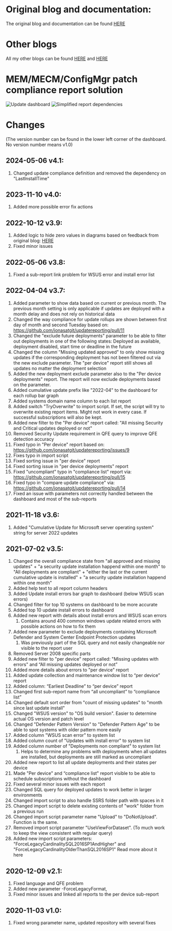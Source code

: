 # Original blog and documentation:
The original blog and documentation can be found [HERE](https://techcommunity.microsoft.com/t5/core-infrastructure-and-security/mastering-configuration-manager-patch-compliance-reporting/ba-p/1415088 "Mastering configuration manager patch compliance reporting")


# Other blogs
All my other blogs can be found [HERE](https://aka.ms/JonasOhmsenBlogs "JonasOhmsenBlogs")
and [HERE](https://techcommunity.microsoft.com/t5/core-infrastructure-and-security/mastering-configuration-manager-bandwidth-limitations-for-vpn/ba-p/1280002 "Mastering Configuration Manager Bandwidth limitations for VPN connected Clients")


# MEM/MECM/ConfigMgr patch compliance report solution
![Update dashboard](/.attachments/Dashboard-B.png)
![Simplified report dependencies](/.attachments/UpdateReporting001-level.PNG)


# Changes
(The version number can be found in the lower left corner of the dashboard. No version number means v1.0)

## 2024-05-06 v4.1:
1. Changed update compliance definition and removed the dependency on "LastInstallTime"

## 2023-11-10 v4.0:
1. Added more possible error fix actions

## 2022-10-12 v3.9:
1. Added logic to hide zero values in diagrams based on feedback from original blog: [HERE](https://aka.ms/JonasOhmsenBlogs "JonasOhmsenBlogs")
1. Fixed minor issues

## 2022-05-06 v3.8:
1. Fixed a sub-report link problem for WSUS error and install error list

## 2022-04-04 v3.7:
1. Added parameter to show data based on current or previous month. The previous month setting is only applicable if updates are deployed with a month delay and does not rely on historical data
1. Changed the way compliance for update rollups are shown between first day of month and second Tuesday based on: https://github.com/jonasatgit/updatereporting/pull/11
1. Changed the "exclude future deployments" parameter to be able to filter out deployments in one of the following states: Deployed as available, deployment disabled, start time or deadline in the future
1. Changed the column "Missing updated approved" to only show missing updates if the corresponding deployment has not been filtered out via the new exclude parameter. The "per device" report still shows all updates no matter the deployment selection
1. Added the new deployment exclude parameter also to the "Per device deployments" report. The report will now exclude deployments based on the parameter.
1. Added cumulative update prefix like "2022-04" to the dashboard for each rollup bar graph
1. Added systems domain name column to each list report
1. Added switch "TryOverwrite" to import script. If set, the script will try to overwrite existing report items. Might not work in every case. If successful subscriptions will also be kept. 
1. Added new filter to the "Per device" report called: "All missing Security and Critical updates deployed or not"
1. Removed Security Update requirement in QFE query to improve QFE detection accuracy
1. Fixed typo in "Per device" report based on: https://github.com/jonasatgit/updatereporting/issues/9
1. Fixes typo in import script
1. Fixed sorting issue in "per device" report
1. Fixed sorting issue in "per device deployments" report
1. Fixed "uncompliant" typo in "compliance list" report via: https://github.com/jonasatgit/updatereporting/pull/15
1. Fixed typo in "compare update compliance" via: https://github.com/jonasatgit/updatereporting/pull/14
1. Fixed an issue with parameters not correctly handled between the dashboard and most of the sub-reports

## 2021-11-18 v3.6:
1. Added "Cumulative Update for Microsoft server operating system" string for server 2022 updates

## 2021-07-02 v3.5:
1. Changed the overall compliance state from "all approved and missing updates" + "a security update installation happend within one month" to "All deployments are compliant" + "either the last or the current cumulative update is installed" + "a security update installation happend within one month"
1. Added help text to all report column headers
1. Added Update install errors bar graph to dashboard (below WSUS scan errors)
1. Changed filter for top 10 systems on dashboard to be more accurate
1. Added top 10 update install errors to dashboard
1. Added new report with details about install errors and WSUS scan errors
   1. Contains around 400 common windows update related errors with possible actions on how to fix them
1. Added new parameter to exclude deployments containing Microsoft Defender and System Center Endpoint Protection updates
   1. Was previously part of the SQL query and not easily changeable nor visible to the report user
1. Removed Server 2008 specific parts
1. Added new filter to "per device" report called: "Missing updates with errors" and “All missing updates deployed or not”
1. Added more details about errors to "per device" report
1. Added update collection and maintenance window list to “per device” report
1. Added column: “Earliest Deadline” to “per device” report
1. Changed first sub-report name from “all uncompliant” to “compliance list”
1. Changed default sort order from "count of missing updates" to "month since last update install"
1. Changed "WSUS version" to "OS build version". Easier to determine actual OS version and patch level
1. Changed "Defender Pattern Version" to "Defender Pattern Age" to be able to spot systems with older pattern more easily
1. Added column "WSUS scan error" to system list
1. Added column count of "Updates with install error" to system list
1. Added column number of "Deployments non compliant" to system list
   1. Helps to determine any problems with deployments when all updates are installed, but deployments are still marked as uncompliant
1. Added new report to list all update deployments and their states per device
1. Made "Per device" and “compliance list" report visible to be able to schedule subscriptions without the dashboard
1. Fixed several minor issues with each report
1. Changed SQL query for deployed updates to work better in larger environments
1. Changed import script to also handle SSRS folder path with spaces in it
1. Changed import script to delete existing contents of "work" folder from a previous run
1. Changed import script parameter name "Upload" to "DoNotUpload". Function is the same.
1. Removed import script parameter "UseViewForDataset". (To much work to keep the view consistent with regular query)
1. Added new import script parameters: "ForceLegacyCardinalitySQL2016SP1AndHigher" and "ForceLegacyCardinalityOlderThanSQL2016SP1" Read more about it here

## 2020-12-09 v2.1:
1. Fixed language and QFE problem
1. Added new parameter -ForceLegacyFormat,
1. Fixed minor issues and linked all reports to the per device sub-report

## 2020-11-03 v1.0:
1. Fixed wrong parameter name, updated repository with several fixes
